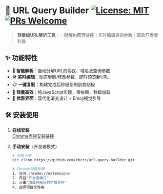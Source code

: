 # 🔗 URL Query Builder [![License: MIT](https://img.shields.io/badge/License-MIT-yellow.svg)](https://opensource.org/licenses/MIT) [![PRs Welcome](https://img.shields.io/badge/PRs-welcome-brightgreen.svg)](https://github.com/yourusername/your-repo/pulls)

> **轻量级URL解析工具**｜一键解构网页链接｜实时编辑查询参数｜高效开发者利器

## ✨ 功能特性
- 🧩 **智能解析**：自动分解URL的协议、域名及查询参数
- 🛠️ **实时编辑**：动态增删/修改参数，即时预览新URL
- 📋 **一键复制**：构建完成后秒级复制到剪贴板
- 🚀 **轻量高效**：纯JavaScript实现，零依赖，秒级加载
- 🎨 **优雅界面**：现代化渐变设计 + Emoji视觉引导

## 🛠️ 安装使用
1. **在线安装**  
   [Chrome商店安装链接]()

2. **手动安装**（开发者模式）
   ```bash
   # 克隆仓库
   git clone https://github.com/rhczz/url-query-builder.git
   
   # Chrome加载步骤
   1. 访问 chrome://extensions
   2. 开启"开发者模式"
   3. 点击"加载已解压的扩展程序"
   4. 选择项目文件夹
